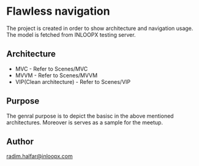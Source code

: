 #  Flawless navigation
The project is created in order to show architecture and navigation usage. The model is fetched from INLOOPX testing server.

## Architecture
* MVC - Refer to Scenes/MVC
* MVVM - Refer to Scenes/MVVM
* VIP(Clean architecture) - Refer to Scenes/VIP

## Purpose
The genral purpose is to depict the basisc in the above mentioned architectures. Moreover is serves as a sample for the meetup.

## Author

radim.halfar@inloopx.com
